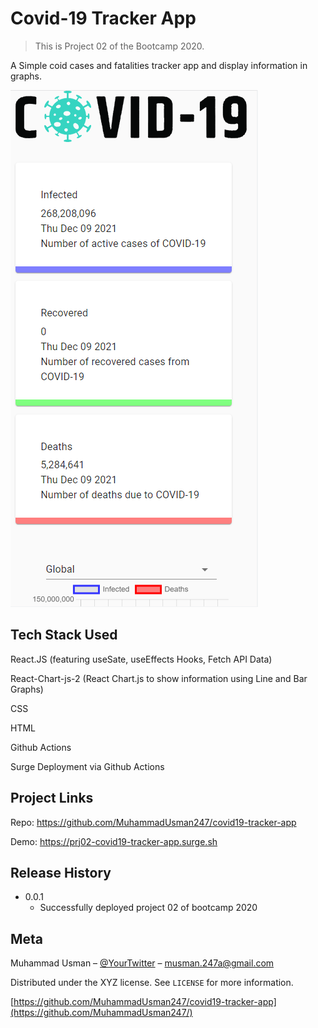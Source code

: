 # Covid-19 Tracker App
> This is Project 02 of the Bootcamp 2020.

A Simple coid cases and fatalities tracker app and display information in graphs.

![](covid19-tracker-app.png)


## Tech Stack Used

React.JS (featuring useSate, useEffects Hooks, Fetch API Data)

React-Chart-js-2 (React Chart.js to show information using Line and Bar Graphs)

CSS

HTML

Github Actions

Surge Deployment via Github Actions


## Project Links


Repo: https://github.com/MuhammadUsman247/covid19-tracker-app

Demo: https://prj02-covid19-tracker-app.surge.sh


## Release History

* 0.0.1
    * Successfully deployed project 02 of bootcamp 2020

## Meta

Muhammad Usman – [@YourTwitter](https://twitter.com/murh279) – musman.247a@gmail.com

Distributed under the XYZ license. See ``LICENSE`` for more information.

[https://github.com/MuhammadUsman247/covid19-tracker-app](https://github.com/MuhammadUsman247/)
